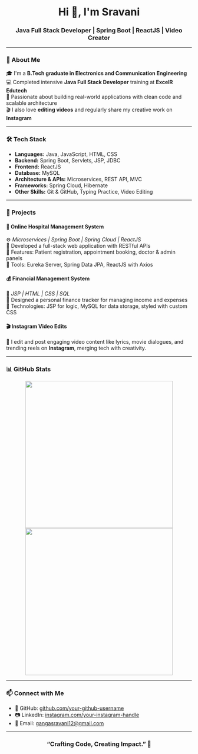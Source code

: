 <h1 align="center">Hi 👋, I'm Sravani</h1>
<h3 align="center">Java Full Stack Developer | Spring Boot | ReactJS | Video Creator</h3>

---

### 🌟 About Me

🎓 I'm a **B.Tech graduate in Electronics and Communication Engineering**  
💻 Completed intensive **Java Full Stack Developer** training at **ExcelR Edutech**  
🚀 Passionate about building real-world applications with clean code and scalable architecture  
🎬 I also love **editing videos** and regularly share my creative work on **Instagram**

---

### 🛠 Tech Stack

- **Languages:** Java, JavaScript, HTML, CSS  
- **Backend:** Spring Boot, Servlets, JSP, JDBC  
- **Frontend:** ReactJS  
- **Database:** MySQL  
- **Architecture & APIs:** Microservices, REST API, MVC  
- **Frameworks:** Spring Cloud, Hibernate  
- **Other Skills:** Git & GitHub, Typing Practice, Video Editing

---

### 💼 Projects

#### 💊 Online Hospital Management System  
⚙️ *Microservices | Spring Boot | Spring Cloud | ReactJS*  
🔹 Developed a full-stack web application with RESTful APIs  
🔹 Features: Patient registration, appointment booking, doctor & admin panels  
🔹 Tools: Eureka Server, Spring Data JPA, ReactJS with Axios

#### 💰 Financial Management System  
🧮 *JSP | HTML | CSS | SQL*  
🔹 Designed a personal finance tracker for managing income and expenses  
🔹 Technologies: JSP for logic, MySQL for data storage, styled with custom CSS

#### 🎬 Instagram Video Edits  
🎥 I edit and post engaging video content like lyrics, movie dialogues, and trending reels on **Instagram**, merging tech with creativity.

---

### 📊 GitHub Stats

<p align="center">
    <img src="https://github-readme-stats.vercel.app/api?username=Gangasravani12&show_icons=true&theme=radical" width="400" />
    <img src="https://github-readme-streak-stats.herokuapp.com/?user=Gangasravani12&theme=radical" width="400"/>
</p>
 
---

### 📫 Connect with Me

- 💼 GitHub: [github.com/your-github-username](http://github.com/Gangasravani12/)  
- 📷 LinkedIn: [instagram.com/your-instagram-handle](https://www.linkedin.com/in/ganga-sravani/)  
- 📩 Email: gangasravani12@gmail.com  

---

<h3 align="center">“Crafting Code, Creating Impact.” 🚀</h3>
